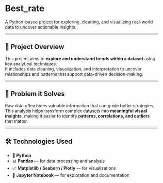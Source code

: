 # Best_rate

A Python-based project for exploring, cleaning, and visualizing real-world data to uncover actionable insights.  

---

## 🎯 Project Overview  
This project aims to **explore and understand trends within a dataset** using key analytical techniques.  
It includes data cleaning, visualization, and interpretation to uncover relationships and patterns that support data-driven decision-making.  

---

## 🧩 Problem it Solves  
Raw data often hides valuable information that can guide better strategies.  
This analysis helps transform complex datasets into **meaningful visual insights**, making it easier to identify **patterns, correlations, and outliers** that matter.  

---

## 🛠️ Technologies Used  
- 🐍 **Python**  
- 📊 **Pandas** — for data processing and analysis  
- 📈 **Matplotlib / Seaborn / Plotly** — for visualizations  
- 📘 **Jupyter Notebook** — for exploration and documentation  
